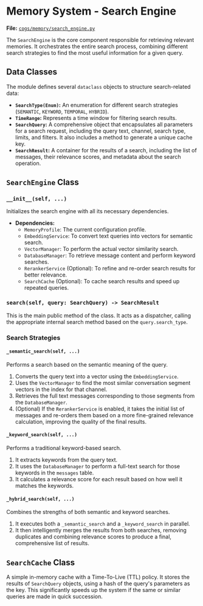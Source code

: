 # Memory System - Search Engine

**File:** [`cogs/memory/search_engine.py`](cogs/memory/search_engine.py)

The `SearchEngine` is the core component responsible for retrieving relevant memories. It orchestrates the entire search process, combining different search strategies to find the most useful information for a given query.

## Data Classes

The module defines several `dataclass` objects to structure search-related data:

*   **`SearchType(Enum)`:** An enumeration for different search strategies (`SEMANTIC`, `KEYWORD`, `TEMPORAL`, `HYBRID`).
*   **`TimeRange`:** Represents a time window for filtering search results.
*   **`SearchQuery`:** A comprehensive object that encapsulates all parameters for a search request, including the query text, channel, search type, limits, and filters. It also includes a method to generate a unique cache key.
*   **`SearchResult`:** A container for the results of a search, including the list of messages, their relevance scores, and metadata about the search operation.

## `SearchEngine` Class

### `__init__(self, ...)`

Initializes the search engine with all its necessary dependencies.

*   **Dependencies:**
    *   `MemoryProfile`: The current configuration profile.
    *   `EmbeddingService`: To convert text queries into vectors for semantic search.
    *   `VectorManager`: To perform the actual vector similarity search.
    *   `DatabaseManager`: To retrieve message content and perform keyword searches.
    *   `RerankerService` (Optional): To refine and re-order search results for better relevance.
    *   `SearchCache` (Optional): To cache search results and speed up repeated queries.

### `search(self, query: SearchQuery) -> SearchResult`

This is the main public method of the class. It acts as a dispatcher, calling the appropriate internal search method based on the `query.search_type`.

### Search Strategies

#### `_semantic_search(self, ...)`

Performs a search based on the semantic meaning of the query.

1.  Converts the query text into a vector using the `EmbeddingService`.
2.  Uses the `VectorManager` to find the most similar conversation segment vectors in the index for that channel.
3.  Retrieves the full text messages corresponding to those segments from the `DatabaseManager`.
4.  (Optional) If the `RerankerService` is enabled, it takes the initial list of messages and re-orders them based on a more fine-grained relevance calculation, improving the quality of the final results.

#### `_keyword_search(self, ...)`

Performs a traditional keyword-based search.

1.  It extracts keywords from the query text.
2.  It uses the `DatabaseManager` to perform a full-text search for those keywords in the `messages` table.
3.  It calculates a relevance score for each result based on how well it matches the keywords.

#### `_hybrid_search(self, ...)`

Combines the strengths of both semantic and keyword searches.

1.  It executes both a `_semantic_search` and a `_keyword_search` in parallel.
2.  It then intelligently merges the results from both searches, removing duplicates and combining relevance scores to produce a final, comprehensive list of results.

## `SearchCache` Class

A simple in-memory cache with a Time-To-Live (TTL) policy. It stores the results of `SearchQuery` objects, using a hash of the query's parameters as the key. This significantly speeds up the system if the same or similar queries are made in quick succession.